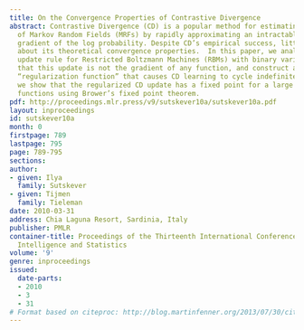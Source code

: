 ```yaml
---
title: On the Convergence Properties of Contrastive Divergence
abstract: Contrastive Divergence (CD) is a popular method for estimating the parameters
  of Markov Random Fields (MRFs) by rapidly approximating an intractable term in the
  gradient of the log probability. Despite CD’s empirical success, little is known
  about its theoretical convergence properties.  In this paper, we analyze the CD-1
  update rule for Restricted Boltzmann Machines (RBMs) with binary variables. We show
  that this update is not the gradient of any function, and construct a counterintuitive
  “regularization function” that causes CD learning to cycle indefinitely.  Nonetheless,
  we show that the regularized CD update has a fixed point for a large class of regularization
  functions using Brower’s fixed point theorem.
pdf: http://proceedings.mlr.press/v9/sutskever10a/sutskever10a.pdf
layout: inproceedings
id: sutskever10a
month: 0
firstpage: 789
lastpage: 795
page: 789-795
sections: 
author:
- given: Ilya
  family: Sutskever
- given: Tijmen
  family: Tieleman
date: 2010-03-31
address: Chia Laguna Resort, Sardinia, Italy
publisher: PMLR
container-title: Proceedings of the Thirteenth International Conference on Artificial
  Intelligence and Statistics
volume: '9'
genre: inproceedings
issued:
  date-parts:
  - 2010
  - 3
  - 31
# Format based on citeproc: http://blog.martinfenner.org/2013/07/30/citeproc-yaml-for-bibliographies/
---
```

